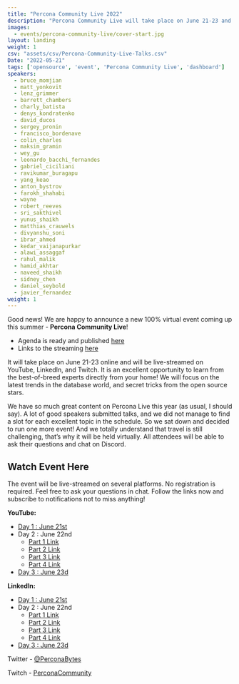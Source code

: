 ```yaml
---
title: "Percona Community Live 2022"
description: "Percona Community Live will take place on June 21-23 and will be live-streamed on YouTube, LinkedIn, and Twitch. It is an excellent opportunity to learn from the best-of-breed experts directly from your home!"
images:
  - events/percona-community-live/cover-start.jpg
layout: landing
weight: 1
csv: "assets/csv/Percona-Community-Live-Talks.csv"
Date: "2022-05-21"
tags: ['opensource', 'event', 'Percona Community Live', 'dashboard']
speakers:
  - bruce_momjian
  - matt_yonkovit
  - lenz_grimmer
  - barrett_chambers
  - charly_batista
  - denys_kondratenko
  - david_ducos
  - sergey_pronin
  - francisco_bordenave
  - colin_charles
  - maksim_gramin
  - wey_gu
  - leonardo_bacchi_fernandes
  - gabriel_ciciliani
  - ravikumar_buragapu
  - yang_keao
  - anton_bystrov
  - farokh_shahabi
  - wayne
  - robert_reeves
  - sri_sakthivel
  - yunus_shaikh
  - matthias_crauwels
  - divyanshu_soni
  - ibrar_ahmed
  - kedar_vaijanapurkar
  - alawi_assaggaf
  - rahul_malik
  - hamid_akhtar
  - naveed_shaikh
  - sidney_chen
  - daniel_seybold
  - javier_fernandez
weight: 1
---
```


Good news! We are happy to announce a new 100% virtual event coming up this summer - **Percona Community Live**! 

* Agenda is ready and published [here](#agenda)
* Links to the streaming [here](#watch-event-here)

It will take place on June 21-23 online and will be live-streamed on YouTube, LinkedIn, and Twitch. It is an excellent opportunity to learn from the best-of-breed experts directly from your home! We will focus on the latest trends in the database world, and secret tricks from the open source stars.

We have so much great content on Percona Live this year (as usual, I should say). A lot of good speakers submitted talks, and we did not manage to find a slot for each excellent topic in the schedule. So we sat down and decided to run one more event! And we totally understand that travel is still challenging, that’s why it will be held virtually. All attendees will be able to ask their questions and chat on Discord. 

## Watch Event Here

The event will be live-streamed on several platforms. No registration is required. Feel free to ask your questions in chat. Follow the links now and subscribe to notifications not to miss anything!

**YouTube:**

* [Day 1 : June 21st](https://www.youtube.com/watch?v=JBZSWDNmO9M)
* Day 2 : June 22nd
  * [Part 1 Link](https://www.youtube.com/watch?v=i4Sz7R-Rs30)
  * [Part 2 Link](https://www.youtube.com/watch?v=sXaBwHv8lf0)
  * [Part 3 Link](https://www.youtube.com/watch?v=xNvx_VjjzZ4)
  * [Part 4 Link](https://www.youtube.com/watch?v=CWs-omcpVUA)
* [Day 3 : June 23d](https://www.youtube.com/watch?v=RXexzG_L47A)

**LinkedIn:**

* [Day 1 : June 21st](https://www.linkedin.com/feed/update/urn:li:ugcPost:6940253974163832832/)
* Day 2 : June 22nd
  * [Part 1 Link](https://www.linkedin.com/feed/update/urn:li:ugcPost:6940253974163832832/)
  * [Part 2 Link](https://www.linkedin.com/video/event/urn:li:ugcPost:6945357069013188608/)
  * [Part 3 Link](https://www.linkedin.com/video/event/urn:li:ugcPost:6945369007084494848/)
  * [Part 4 Link](https://www.linkedin.com/video/event/urn:li:ugcPost:6945380342996373505/)
* [Day 3 : June 23d](https://www.linkedin.com/video/event/urn:li:ugcPost:6940255935252631552/)

Twitter - [@PerconaBytes](https://twitter.com/PerconaBytes)

Twitch - [PerconaCommunity](https://www.twitch.tv/perconacommunity)



